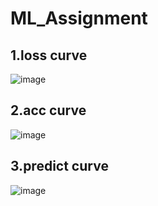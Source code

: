 # ML_Assignment
## 1.loss curve

![image](https://github.com/spspspspppp/ML_assignment1/assets/140992508/0c5283e5-c9d7-4876-b510-65b6e0b11e01)

## 2.acc curve

![image](https://github.com/spspspspppp/ML_assignment1/assets/140992508/fa307720-bb19-4c3e-afcd-90da00e2effd)

## 3.predict curve

![image](https://github.com/spspspspppp/ML_assignment1/assets/140992508/ea302535-a3e0-4448-b686-03224b3c0d28)


